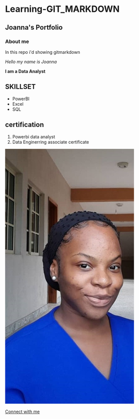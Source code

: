# Learning-GIT_MARKDOWN
## Joanna's Portfolio
### About me

In this repo i'd showing gitmarkdown

*Hello my name is Joanna*

**I am a Data Analyst**

## SKILLSET
 - PowerBI
 -  Excel
 -  SQL

   ## certification

  1. Powerbi data analyst
  2. Data Enginerring associate certificate


![VIEW here](https://github.com/bellaTHEanalyst/Learning-GIT_MARKDOWN/blob/main/headshot.jpeg)


[Connect with me](https://www.linkedin.com/in/emmy1194/)



